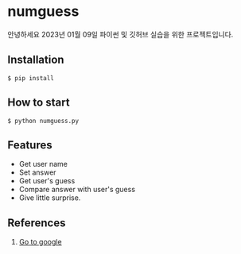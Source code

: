 # numguess

안녕하세요 2023년 01월 09일 파이썬 및 깃허브 실습을 위한 프로젝트입니다.

## Installation

```shell
$ pip install
```

## How to start

```shell
$ python numguess.py
```

## Features

- Get user name
- Set answer
- Get user's guess
- Compare answer with user's guess
- Give little surprise.

## References
1. [Go to google](https://google.com)
